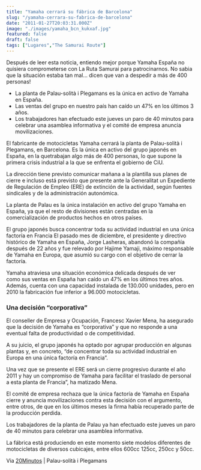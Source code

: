 ```yaml
---
title: "Yamaha cerrará su fábrica de Barcelona"
slug: "/yamaha-cerrara-su-fabrica-de-barcelona"
date: "2011-01-27T20:03:31.000Z"
image: "./images/yamaha_bcn_kukxaf.jpg"
featured: false
draft: false
tags: ["Lugares","The Samurai Route"]
---
```



Después de leer esta noticia, entiendo mejor porque Yamaha España no quisiera comprometerse con La Ruta Samurai para patrocinarnos. No sabia que la situación estaba tan mal… dicen que van a despedir a más de 400 personas!

- La planta de Palau-solità i Plegamans es la única en activo de Yamaha en España.
- Las ventas del grupo en nuestro país han caído un 47% en los últimos 3 años.
- Los trabajadores han efectuado este jueves un paro de 40 minutos para celebrar una asamblea informativa y el comité de empresa anuncia movilizaciones.

El fabricante de motocicletas Yamaha cerrará la planta de Palau-solità i Plegamans, en Barcelona. Es la única en activo del grupo japonés en España, en la quetrabajan algo más de 400 personas, lo que supone la primera crisis industrial a la que se enfrenta el gobierno de CiU.

La dirección tiene previsto comunicar mañana a la plantilla sus planes de cierre e incluso está previsto que presente ante la Generalitat un Expediente de Regulación de Empleo (ERE) de extinción de la actividad, según fuentes sindicales y de la administración autonómica.

La planta de Palau es la única instalación en activo del grupo Yamaha en España, ya que el resto de divisiones están centradas en la comercialización de productos hechos en otros países.

El grupo japonés busca concentrar toda su actividad industrial en una única factoría en Francia El pasado mes de diciembre, el presidente y directivo histórico de Yamaha en España, Jorge Lasheras, abandonó la compañía después de 22 años y fue relevado por Hajime Yamaji, máximo responsable de Yamaha en Europa, que asumió su cargo con el objetivo de cerrar la factoría.

Yamaha atraviesa una situación económica delicada después de ver como sus ventas en España han caído un 47% en los últimos tres años. Además, cuenta con una capacidad instalada de 130.000 unidades, pero en 2010 la fabricación fue inferior a 96.000 motocicletas.

### Una decisión “corporativa”

El conseller de Empresa y Ocupación, Francesc Xavier Mena, ha asegurado que la decisión de Yamaha es “corporativa” y que no responde a una eventual falta de productividad o de competitividad.

A su juicio, el grupo japonés ha optado por agrupar producción en algunas plantas y, en concreto, “de concentrar toda su actividad industrial en Europa en una única factoría en Francia”.

Una vez que se presente el ERE será un cierre progresivo durante el año 2011 y hay un compromiso de Yamaha para facilitar el traslado de personal a esta planta de Francia”, ha matizado Mena.

El comité de empresa rechaza que la única factoría de Yamaha en España cierre y anuncia movilizaciones contra esta decisión con el argumento, entre otros, de que en los últimos meses la firma había recuperado parte de la producción perdida.

Los trabajadores de la planta de Palau ya han efectuado este jueves un paro de 40 minutos para celebrar una asamblea informativa.

La fábrica está produciendo en este momento siete modelos diferentes de motocicletas de diversos cubicajes, entre ellos 600cc 125cc, 250cc y 50cc.

Via [20Minutos](http://www.20minutos.es/noticia/941071/0/yamaha/cierre/fabrica/) | Palau-solità i Plegamans



